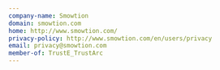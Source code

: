```yaml
---
company-name: Smowtion
domain: smowtion.com
home: http://www.smowtion.com/
privacy-policy: http://www.smowtion.com/en/users/privacy
email: privacy@smowtion.com
member-of: TrustE_TrustArc
---
```




